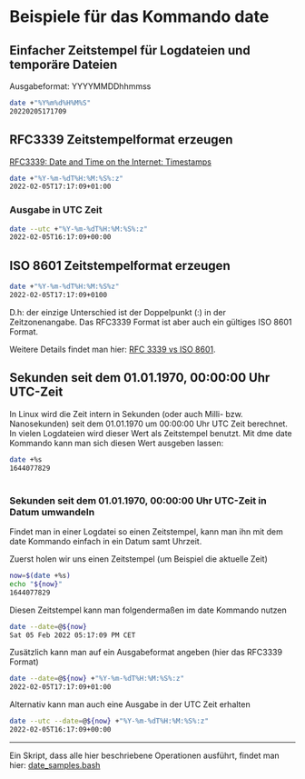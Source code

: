 # Beispiele für das Kommando date
## Einfacher Zeitstempel für Logdateien und temporäre Dateien

Ausgabeformat: YYYYMMDDhhmmss
```bash
date +"%Y%m%d%H%M%S"
20220205171709
```

## RFC3339 Zeitstempelformat erzeugen
[RFC3339: Date and Time on the Internet: Timestamps](https://datatracker.ietf.org/doc/html/rfc3339)

```bash
date +"%Y-%m-%dT%H:%M:%S%:z"
2022-02-05T17:17:09+01:00
```

### Ausgabe in UTC Zeit
```bash
date --utc +"%Y-%m-%dT%H:%M:%S%:z"
2022-02-05T16:17:09+00:00
```

## ISO 8601 Zeitstempelformat erzeugen

```bash
date +"%Y-%m-%dT%H:%M:%S%z"
2022-02-05T17:17:09+0100
```

D.h: der einzige Unterschied ist der Doppelpunkt (:) in der Zeitzonenangabe. Das 
RFC3339 Format ist aber auch ein gültiges ISO 8601 Format.

Weitere Details findet man hier: [RFC 3339 vs ISO 8601](https://ijmacd.github.io/rfc3339-iso8601/).

## Sekunden seit dem 01.01.1970, 00:00:00 Uhr UTC-Zeit
In Linux wird die Zeit intern in Sekunden (oder auch Milli- bzw. Nanosekunden) seit
dem 01.01.1970 um 00:00:00 Uhr UTC Zeit berechnet. In vielen Logdateien wird dieser
Wert als Zeitstempel benutzt. Mit dme date Kommando kann man sich diesen Wert 
ausgeben lassen:

```bash
date +%s
1644077829
```
#
### Sekunden seit dem 01.01.1970, 00:00:00 Uhr UTC-Zeit in Datum umwandeln
Findet man in einer Logdatei so einen Zeitstempel, kann man ihn mit dem date
Kommando einfach in ein Datum samt Uhrzeit.

Zuerst holen wir uns einen Zeitstempel (um Beispiel die aktuelle Zeit)

```bash
now=$(date +%s)
echo "${now}"
1644077829
```

Diesen Zeitstempel kann man folgendermaßen im date Kommando nutzen

```bash
date --date=@${now}
Sat 05 Feb 2022 05:17:09 PM CET
```

Zusätzlich kann man auf ein Ausgabeformat angeben (hier das RFC3339 Format)

```bash
date --date=@${now} +"%Y-%m-%dT%H:%M:%S%:z"
2022-02-05T17:17:09+01:00
```

Alternativ kann man auch eine Ausgabe in der UTC Zeit erhalten

```bash
date --utc --date=@${now} +"%Y-%m-%dT%H:%M:%S%:z"
2022-02-05T16:17:09+00:00
```

---

Ein Skript, dass alle hier beschriebene Operationen ausführt, findet man hier:
[date_samples.bash](https://raw.githubusercontent.com/maroph/openhpi_linux-cli_2022/main/samples/date_samples.bash)

